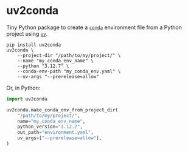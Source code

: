 # uv2conda

Tiny Python package to create a [`conda`](https://docs.anaconda.com/miniconda/) environment file from a Python project using [`uv`](https://docs.astral.sh/uv/).

```shell
pip install uv2conda
uv2conda \
    --project-dir "/path/to/my/project/" \
    --name "my_conda_env_name" \
    --python "3.12.7" \
    --conda-env-path "my_conda_env.yaml" \
    --uv-args "--prerelease=allow"
```

Or, in Python:

```python
import uv2conda

uv2conda.make_conda_env_from_project_dir(
    "/path/to/my/project/",
    name="my_conda_env_name",
    python_version="3.12.7",
    out_path="environment.yaml",
    uv_args=["--prerelease=allow"],
)
```
